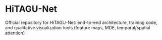 # HiTAGU-Net
Official repository for HiTAGU-Net: end-to-end architecture, training code, and qualitative visualization tools (feature maps, MDE, temporal/spatial attention)
